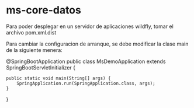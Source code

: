# ms-core-datos
Para poder desplegar en un servidor de aplicaciones wildfly, tomar el archivo pom.xml.dist

Para cambiar la configuracion de arranque, se debe modificar la clase main de la siguiente menera:

@SpringBootApplication
public class MsDemoApplication extends SpringBootServletInitializer {

    public static void main(String[] args) {
        SpringApplication.run(SpringApplication.class, args);
    }

}

